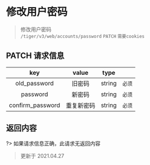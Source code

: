# 修改用户密码

> 修改用户密码  
> `/tiger/v3/web/accounts/password` `PATCH` `需要cookies`

## PATCH 请求信息

|       key        |   value    |  type  |        |
| :--------------: | :--------: | :----: | :----: |
|   old_password   |   旧密码   | string | `必须` |
|     password     |   新密码   | string | `必须` |
| confirm_password | 重复新密码 | string | `必须` |

## 返回内容

?> 如果请求信息正确，此请求无返回内容

> 更新于 2021.04.27
